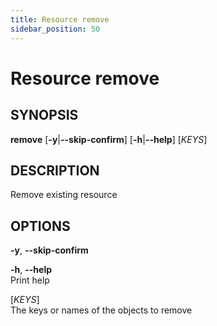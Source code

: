 ```yaml
---
title: Resource remove
sidebar_position: 50
---
```


# Resource remove

## SYNOPSIS

**remove** \[**-y**\|**--skip-confirm**\] \[**-h**\|**--help**\]
\[*KEYS*\]

## DESCRIPTION

Remove existing resource

## OPTIONS

**-y**, **--skip-confirm**  

**-h**, **--help**  
Print help

\[*KEYS*\]  
The keys or names of the objects to remove
